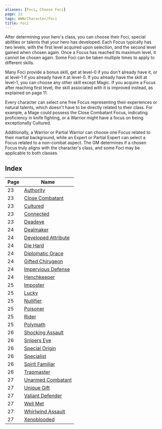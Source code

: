 ```yaml
---
aliases: [Foci, Choose Foci]
page: 22
tags: WWN/Character/Foci
title: Foci
---
```


After determining your hero's class, you can choose their Foci, special abilities or talents that your hero has developed. Each Focus typically has two levels, with the first level acquired upon selection, and the second level gained when chosen again. Once a Focus has reached its maximum level, it cannot be chosen again. Some Foci can be taken multiple times to apply to different skills.

Many Foci provide a bonus skill, get at level-0 if you don't already have it, or at level-1 if you already have it at level-0. If you already have the skill at level-1, you can choose any other skill except Magic. If you acquire a Focus after reaching first level, the skill associated with it is improved instead, as explained on page 11.

Every character can select one free Focus representing their experiences or natural talents, which doesn't have to be directly related to their class. For example, a Mage could possess the Close Combatant Focus, indicating proficiency in knife fighting, or a Warrior might have a focus on being exceptionally Cultured.

Additionally, a Warrior or Partial Warrior can choose one Focus related to their martial background, while an Expert or Partial Expert can select a Focus related to a non-combat aspect. The GM determines if a chosen Focus truly aligns with the character's class, and some Foci may be applicable to both classes.

## Index

| Page | Name                                                                                     |
|------|------------------------------------------------------------------------------------------|
| 23   | [Authority](Compendium/WWN/Character-Creation/Foci/Authority-wwn.md)                     |
| 23   | [Close Combatant](Compendium/WWN/Character-Creation/Foci/Close-Combatant-wwn.md)         |
| 23   | [Cultured](Compendium/WWN/Character-Creation/Foci/Cultured-wwn.md)                       |
| 23   | [Connected](Compendium/WWN/Character-Creation/Foci/Connected-wwn.md)                     |
| 23   | [Deadeye](Compendium/WWN/Character-Creation/Foci/Deadeye-wwn.md)                         |
| 24   | [Dealmaker](Compendium/WWN/Character-Creation/Foci/Dealmaker-wwn.md)                     |
| 24   | [Developed Attribute](Compendium/WWN/Character-Creation/Foci/Developed-Attribute-wwn.md) |
| 24   | [Die Hard](Compendium/WWN/Character-Creation/Foci/Die-Hard-wwn.md)                       |
| 24   | [Diplomatic Grace](Compendium/WWN/Character-Creation/Foci/Diplomatic-Grace-wwn.md)       |
| 24   | [Gifted Chirugeon](Compendium/WWN/Character-Creation/Foci/Gifted-Chirugeon-wwn.md)       |
| 24   | [Impervious Defense](Compendium/WWN/Character-Creation/Foci/Impervious-Defense-wwn.md)   |
| 24   | [Henchkeeper](Compendium/WWN/Character-Creation/Foci/Henchkeeper-wwn.md)                 |
| 25   | [Imposter](Compendium/WWN/Character-Creation/Foci/Imposter-wwn.md)                       |
| 25   | [Lucky](Compendium/WWN/Character-Creation/Foci/Lucky-wwn.md)                             |
| 25   | [Nullifier](Compendium/WWN/Character-Creation/Foci/Nullifier-wwn.md)                     |
| 25   | [Poisoner](Compendium/WWN/Character-Creation/Foci/Poisoner-wwn.md)                       |
| 25   | [Rider](Compendium/WWN/Character-Creation/Foci/Rider-wwn.md)                             |
| 25   | [Polymath](Compendium/WWN/Character-Creation/Foci/Polymath-wwn.md)                       |
| 26   | [Shocking Assault](Compendium/WWN/Character-Creation/Foci/Shocking-Assault-wwn.md)       |
| 26   | [Snipers Eye](Compendium/WWN/Character-Creation/Foci/Snipers-Eye-wwn.md)                 |
| 26   | [Special Origin](Compendium/WWN/Character-Creation/Foci/Special-Origin-wwn.md)           |
| 26   | [Specialist](Compendium/WWN/Character-Creation/Foci/Specialist-wwn.md)                   |
| 26   | [Spirit Familiar](Compendium/WWN/Character-Creation/Foci/Spirit-Familiar-wwn.md)         |
| 26   | [Trapmaster](Compendium/WWN/Character-Creation/Foci/Trapmaster-wwn.md)                   |
| 27   | [Unarmed Combatant](Compendium/WWN/Character-Creation/Foci/Unarmed-Combatant-wwn.md)     |
| 27   | [Unique Gift](Compendium/WWN/Character-Creation/Foci/Unique-Gift-wwn.md)                 |
| 27   | [Valiant Defender](Compendium/WWN/Character-Creation/Foci/Valiant-Defender-wwn.md)       |
| 27   | [Well Met](Compendium/WWN/Character-Creation/Foci/Well-Met-wwn.md)                       |
| 27   | [Whirlwind Assault](Compendium/WWN/Character-Creation/Foci/Whirlwind-Assault-wwn.md)     |
| 27   | [Xenoblooded](Compendium/WWN/Character-Creation/Foci/Xenoblooded-wwn.md)                 |
